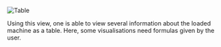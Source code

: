![Table](../screenshots/Formula%20Table.png)

Using this view, one is able to view several information about the loaded machine as a table.
Here, some visualisations need formulas given by the user.